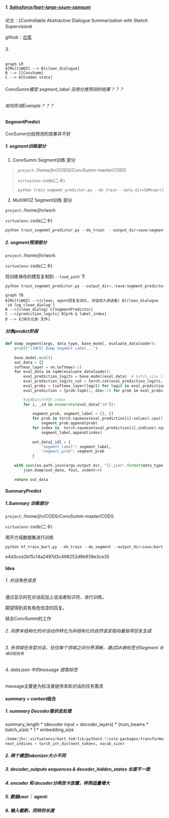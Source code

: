 

##### 1. [Salesforce](https://huggingface.co/Salesforce)/[bart-large-xsum-samsum](https://huggingface.co/Salesforce/bart-large-xsum-samsum)

论文：《Controllable Abstractive Dialogue Summarization with Sketch Supervision》

github：[仓库](https://github.com/salesforce/ConvSumm/tree/master/CODS)

###### 3. 





```mermaid
graph LR
A[MultiWOZ] --> B[clean_dialogue]
B --> C[ConvSumm]
C --> D[hidden state]
```

###### ConvSumm模型 segment_label 没用分类预测的结果？？？

###### 如何形成Example？？？

#### SegmentPredict

CovSumm分段预测的效果并不好

##### 1. segment训练部分

1. ConvSumm Segment训练 部分

> `project`: /home/jhr/CODS/ConvSumm-master/CODS
>
> `virtualenv`: cods(二卡)
>
> ```python
> python train_segmemt_predictor.py --do_train --data_dir=SAMsum/clean_data/ --output_dir=save/train_segment_predictor/
> ```

2. MultiWOZ Segment训练 部分

`project`: /home/jhr/work

`virtualenv`: cods(二卡)

```python
python train_segmemt_predictor.py --do_train  --output_dir=save/segment_predictor/
```

##### 2. segment预测部分

`project`: /home/jhr/work

`virtualenv`: cods(二卡)

将训练保存的模型复制到 `--load_path` 下

```python
python train_segmemt_predictor.py --output_dir=./save/segment_predictor --load_path=./save/segment_predictor/pytorch.bin
```



```mermaid
graph TB
A[MultiWOZ] -->|clean, agent回复去词化, 对话加入说话者| B[clean_dialogue 'id log clean_dialog']
B -->|clean_dialog| C[SegmentPredictor]
C -->|prediction_logits| D[prb & label_index]
D --> E[持久化到 文件]
```

##### 分类predict阶段

```python
def dump_segment(args, data_type, base_model, evaluate_dataloader):
    print("[INFO] Dump Segment Label...")
    
    base_model.eval()
    out_data = {}
    softmax_layer = nn.Softmax(-1)
    for eval_data in tqdm(evaluate_dataloader):
        eval_prediction_logits = base_model(eval_data)  # batch_size list of [turn_nums, label_nums]
        eval_prediction_logits_cat = torch.cat(eval_prediction_logits, 0)
        eval_probs = [softmax_layer(logit) for logit in eval_prediction_logits]
        eval_prediction = [prob.topk(1, dim=-1) for prob in eval_probs]

        #当前batch中的 index
        for i, _id in enumerate(eval_data["id"]):
                
            segment_prob, segment_label = [], []
            for prob in torch.squeeze(eval_prediction[i].values).cpu().tolist():
                segment_prob.append(prob)
            for index in  torch.squeeze(eval_prediction[i].indices).cpu().tolist():
                segment_label.append(index)
            
            out_data[_id] = {
                "segment_label": segment_label,
                "segment_prob": segment_prob
            }
    
    with open(os.path.join(args.output_dir, "{}.json".format(data_type)), "w") as fout:
        json.dump(out_data, fout, indent=4)
    
    return out_data
```

#### SummaryPredict

##### 1.Summary 训练部分

`project`:  /home/jhr/CODS/ConvSumm-master/CODS

`virtualenv`: cods(二卡)

用开方域数据集进行训练

```python
python hf_train_bart.py --do_train --do_segment --output_dir=save/bart-large-xsum-samsum-segment --train_batch_size=2 --eval_batch_size=4
```

e4d3cce2bf5c14a2497d3c498252d9b938e3ce35
#### Idea

###### 1. 对话角色信息

通过显示的在对话前加上说话者标识符，进行训练。

期望得到具有角色信息的回复。

结合ConvSumm的工作

###### 2. 将原本结构化的对话动作转化为非结构化的自然语言隐向量指导回复生成

###### 3. 多领域任务型对话，往往每个领域之间分界清晰，通过DA做标签分Segment  `领域识别任务`

###### 4. data.json 中的message 提取标签

message主要是为标注者提供本轮对话的任务需求

#### summary + context结合

##### 1. summary Decoder隐状态处理

summary_length * (decoder input + decoder_layers) * (num_beams * batch_size) * 1 * embedding_size

```python
/home/jhr/.virtualenvs/bart_tod/lib/python3.7/site-packages/transformers/generation_utils.py  :  2206
next_indices = torch_int_div(next_tokens, vocab_size)
```

##### 2. 两个模型tokenizer大小不同

##### 3. decoder_outputs sequences & decoder_hidden_states 长度不一致

##### 4. encoder 和 decoder分两张卡放置，样例适量增大

##### 5. 数据user： agent:

##### 6. 输入截断，同样的长度
